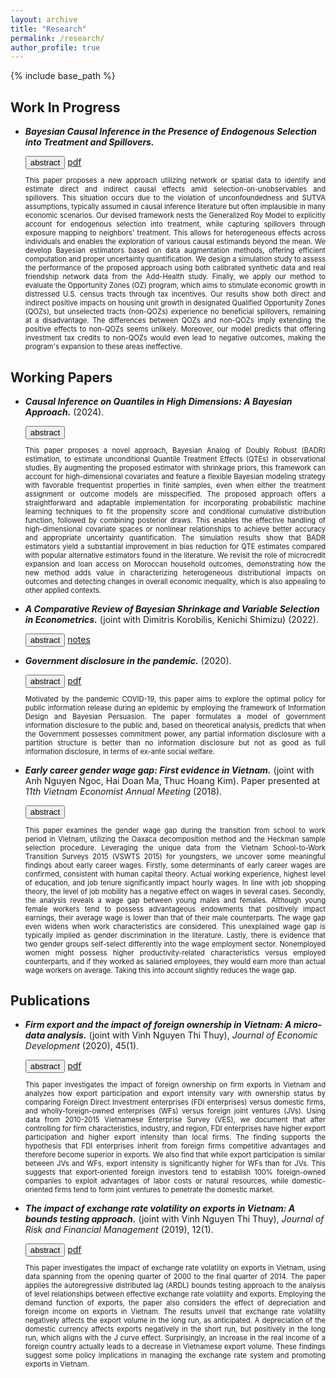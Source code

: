 ```yaml
---
layout: archive
title: "Research"
permalink: /research/
author_profile: true
---
```


{% include base_path %}

## Work In Progress
- ***Bayesian Causal Inference in the Presence of Endogenous Selection into Treatment and Spillovers.***

  <div class="collapsible"> 
    <button class="button-4 collapsible-btn">abstract</button>
    <a class="button-4" href="../files/BADRQTE-DuongTrinh.pdf">pdf</a> 
  <div class="collapsible-content">
    <p style="text-align:justify;font-size:80%;">
      This paper proposes a new approach utilizing network or spatial data to identify and estimate direct and indirect causal effects amid selection-on-unobservables and spillovers. This situation occurs due to the violation of unconfoundedness and SUTVA assumptions, typically assumed in causal inference literature but often implausible in many economic scenarios. Our devised framework nests the Generalized Roy Model to explicitly account for endogenous selection into treatment, while capturing spillovers through exposure mapping to neighbors' treatment. This allows for heterogeneous effects across individuals and enables the exploration of various causal estimands beyond the mean. We develop Bayesian estimators based on data augmentation methods, offering efficient computation and proper uncertainty quantification. We design a simulation study to assess the performance of the proposed approach using both  calibrated synthetic data and real friendship network data from the Add-Health study. Finally, we apply our method to evaluate the Opportunity Zones (OZ) program, which aims to stimulate economic growth in distressed U.S. census tracts through tax incentives. Our results show both direct and indirect positive impacts on housing unit growth in designated Qualified Opportunity Zones (QOZs), but unselected tracts (non-QOZs) experience no beneficial spillovers, remaining at a disadvantage. The differences between QOZs and non-QOZs imply extending the positive effects to non-QOZs seems unlikely. Moreover, our model predicts that offering investment tax credits to non-QOZs would even lead to negative outcomes, making the program's expansion to these areas ineffective.
    </p>
  </div>
  </div>

## Working Papers
- ***Causal Inference on Quantiles in High Dimensions: A Bayesian Approach.*** (2024).

  <div class="collapsible"> 
    <button class="button-4 collapsible-btn">abstract</button>
  <div class="collapsible-content">
    <p style="text-align:justify;font-size:80%;">
      This paper proposes a novel approach, Bayesian Analog of Doubly Robust (BADR) estimation, to estimate unconditional Quantile Treatment Effects (QTEs) in observational studies. By augmenting the proposed estimator with shrinkage priors, this framework can account for high-dimensional covariates and feature a flexible Bayesian modeling strategy with favorable frequentist properties in finite samples, even when either the treatment assignment or outcome models are misspecified. The proposed approach offers a straightforward and adaptable implementation for incorporating probabilistic machine learning techniques to fit the propensity score and conditional cumulative distribution function, followed by combining posterior draws. This enables the effective handling of high-dimensional covariate spaces or nonlinear relationships to achieve better accuracy and appropriate uncertainty quantification. The simulation results show that BADR estimators yield a substantial improvement in bias reduction for QTE estimates compared with popular alternative estimators found in the literature. We revisit the role of microcredit expansion and loan access on Moroccan household outcomes, demonstrating how the new method adds value in characterizing heterogeneous distributional impacts on outcomes and detecting changes in overall economic inequality, which is also appealing to other applied contexts.
    </p>
  </div>
  </div>

- ***A Comparative Review of Bayesian Shrinkage and Variable Selection in Econometrics.*** (joint with Dimitris Korobilis, Kenichi Shimizu) (2022).

  <div class="collapsible"> 
    <button class="button-4 collapsible-btn">abstract</button>
    <a class="button-4" href="/research/kst">notes</a> 
  <div class="collapsible-content" style="max-height: 80%">
    <p style="text-align:justify;font-size:80%;">
    </p>
  </div>
  </div>

- ***Government disclosure in the pandemic.*** (2020).

  <div class="collapsible"> 
    <button class="button-4 collapsible-btn">abstract</button>
    <a class="button-4" href="../files/GovernmentDisclosure-DuongTrinh.pdf">pdf</a> 
  <div class="collapsible-content" style="max-height: 80%">
    <p style="text-align:justify;font-size:80%;">
      Motivated by the pandemic COVID-19, this paper aims to explore the optimal policy for public information release during an epidemic by employing the framework of Information Design and Bayesian Persuasion. The paper formulates a model of government information disclosure to the public and, based on theoretical analysis, predicts that when the Government possesses commitment power, any partial information disclosure with a partition structure is better than no information disclosure but not as good as full information disclosure, in terms of ex-ante social welfare.
    </p>
  </div>
  </div>

- ***Early career gender wage gap: First evidence in Vietnam.*** (joint with Anh Nguyen Ngoc, Hai Doan Ma, Thuc Hoang Kim). Paper presented at *11th Vietnam Economist Annual Meeting* (2018).

  <div class="collapsible"> 
    <button class="button-4 collapsible-btn">abstract</button>
  <div class="collapsible-content" style="max-height: 80%">
    <p style="text-align:justify;font-size:80%;">
      This paper examines the gender wage gap during the transition from school to work period in Vietnam, utilizing the Oaxaca decomposition method and the Heckman sample selection procedure. Leveraging the unique data from the Vietnam School-to-Work Transition Surveys 2015 (VSWTS 2015) for youngsters, we uncover some meaningful findings about early career wages. Firstly, some determinants of early career wages are confirmed, consistent with human capital theory. Actual working experience, highest level of education, and job tenure significantly impact hourly wages. In line with job shopping theory, the level of job mobility has a negative effect on wages in several cases. Secondly, the analysis reveals a wage gap between young males and females. Although young female workers tend to possess advantageous endowments that positively impact earnings, their average wage is lower than that of their male counterparts. The wage gap even widens when work characteristics are considered. This unexplained wage gap is typically implied as gender discrimination in the literature. Lastly, there is evidence that two gender groups self-select differently into the wage employment sector. Nonemployed women might possess higher productivity-related characteristics versus employed counterparts, and if they worked as salaried employees, they would earn more than actual wage workers on average. Taking this into account slightly reduces the wage gap.
    </p>
  </div>
  </div>

## Publications
- ***Firm export and the impact of foreign ownership in Vietnam: A micro-data analysis.*** (joint with Vinh Nguyen Thi Thuy), *Journal of Economic Development* (2020), 45(1).

  <div class="collapsible"> 
    <button class="button-4 collapsible-btn">abstract</button>
    <a class="button-4" href="https://jed.cau.ac.kr/archives/45-1/45-1-7.pdf">pdf</a> 
  <div class="collapsible-content" style="max-height: 80%">
    <p style="text-align:justify;font-size:80%;">
      This paper investigates the impact of foreign ownership on firm exports in Vietnam and analyzes how export participation and export intensity vary with ownership status by comparing Foreign Direct Investment enterprises (FDI enterprises) versus domestic firms, and wholly-foreign-owned enterprises (WFs) versus foreign joint ventures (JVs). Using data from 2010-2015 Vietnamese Enterprise Survey (VES), we document that after controlling for firm characteristics, industry, and region, FDI enterprises have higher export participation and higher export intensity than local firms. The finding supports the hypothesis that FDI enterprises inherit from foreign firms competitive advantages and therefore become superior in exports. We also find that while export participation is similar between JVs and WFs, export intensity is significantly higher for WFs than for JVs. This suggests that export-oriented foreign investors tend to establish 100% foreign-owned companies to exploit advantages of labor costs or natural resources, while domestic-oriented firms tend to form joint ventures to penetrate the domestic market.
    </p>
  </div>
  </div>

- ***The impact of exchange rate volatility on exports in Vietnam: A bounds testing approach.*** (joint with Vinh Nguyen Thi Thuy), *Journal of Risk and Financial Management* (2019), 12(1).

  <div class="collapsible"> 
    <button class="button-4 collapsible-btn">abstract</button>
    <a class="button-4" href="https://www.mdpi.com/1911-8074/12/1/6">pdf</a> 
  <div class="collapsible-content" style="max-height: 80%">
    <p style="text-align:justify;font-size:80%;">
      This paper investigates the impact of exchange rate volatility on exports in Vietnam, using data spanning from the opening quarter of 2000 to the final quarter of 2014. The paper applies the autoregressive distributed lag (ARDL) bounds testing approach to the analysis of level relationships between effective exchange rate volatility and exports. Employing the demand function of exports, the paper also considers the effect of depreciation and foreign income on exports in Vietnam. The results unveil that exchange rate volatility negatively affects the export volume in the long run, as anticipated. A depreciation of the domestic currency affects exports negatively in the short run, but positively in the long run, which aligns with the J curve effect. Surprisingly, an increase in the real income of a foreign country actually leads to a decrease in Vietnamese export volume. These findings suggest some policy implications in managing the exchange rate system and promoting exports in Vietnam.
    </p>
  </div>
  </div>
